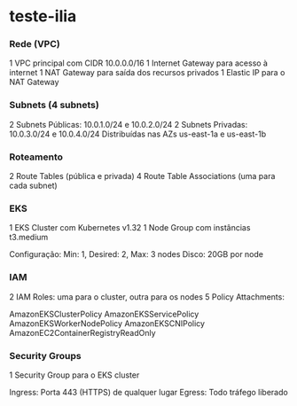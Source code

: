# teste-ilia

### Rede (VPC)

1 VPC principal com CIDR 10.0.0.0/16
1 Internet Gateway para acesso à internet
1 NAT Gateway para saída dos recursos privados
1 Elastic IP para o NAT Gateway

### Subnets (4 subnets)

2 Subnets Públicas: 10.0.1.0/24 e 10.0.2.0/24
2 Subnets Privadas: 10.0.3.0/24 e 10.0.4.0/24
Distribuídas nas AZs us-east-1a e us-east-1b

### Roteamento

2 Route Tables (pública e privada)
4 Route Table Associations (uma para cada subnet)

### EKS 

1 EKS Cluster com Kubernetes v1.32
1 Node Group com instâncias t3.medium

Configuração: Min: 1, Desired: 2, Max: 3 nodes
Disco: 20GB por node


### IAM

2 IAM Roles: uma para o cluster, outra para os nodes
5 Policy Attachments:

AmazonEKSClusterPolicy
AmazonEKSServicePolicy
AmazonEKSWorkerNodePolicy
AmazonEKSCNIPolicy
AmazonEC2ContainerRegistryReadOnly

###  Security Groups

1 Security Group para o EKS cluster

Ingress: Porta 443 (HTTPS) de qualquer lugar
Egress: Todo tráfego liberado
